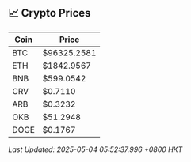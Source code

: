 ## 📈 Crypto Prices

| Coin | Price |
| ---- | ----- |
| BTC | $96325.2581 |
| ETH | $1842.9567 |
| BNB | $599.0542 |
| CRV | $0.7110 |
| ARB | $0.3232 |
| OKB | $51.2948 |
| DOGE | $0.1767 |

_Last Updated: 2025-05-04 05:52:37.996 +0800 HKT_
